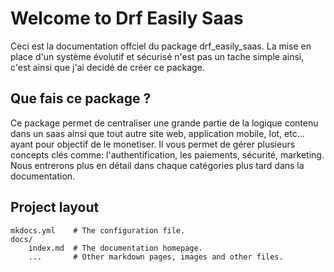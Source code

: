 # Welcome to Drf Easily Saas

Ceci est la documentation offciel du package drf_easily_saas. La mise en place d'un système évolutif et sécurisé n'est pas un tache simple ainsi, c'est ainsi que j'ai decidé de créer ce package. 

## Que fais ce package ?

Ce package permet de centraliser une grande partie de la logique contenu dans un saas ainsi que tout autre site web, application mobile, Iot, etc... ayant pour objectif de le monetiser.
Il vous permet de gérer plusieurs concepts clés comme: l'authentification, les paiements, sécurité, marketing. Nous entrerons plus en détail dans chaque catégories plus tard dans la documentation.

## Project layout

    mkdocs.yml    # The configuration file.
    docs/
        index.md  # The documentation homepage.
        ...       # Other markdown pages, images and other files.
